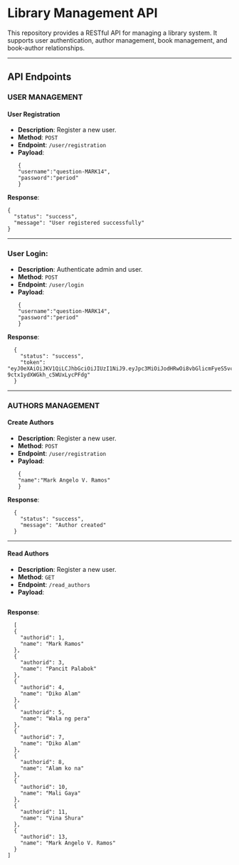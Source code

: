 # Library Management API

This repository provides a RESTful API for managing a library system. It supports user authentication, author management, book management, and book-author relationships.

---

## API Endpoints

### USER MANAGEMENT

#### User Registration
- **Description**: Register a new user.
- **Method**: `POST`
- **Endpoint**: `/user/registration`
- **Payload**:
  ```
  {
  "username":"question-MARK14",
  "password":"period"
  }
  ```
**Response**:
```
{
  "status": "success",
  "message": "User registered successfully"
}
```

---

### User Login:
- **Description**: Authenticate admin and user.
- **Method**: `POST`
- **Endpoint**: `/user/login`
- **Payload**:
  ```
  {
  "username":"question-MARK14",
  "password":"period"
  }
  ```
**Response**:
```
  {
    "status": "success",
    "token": "eyJ0eXAiOiJKV1QiLCJhbGciOiJIUzI1NiJ9.eyJpc3MiOiJodHRwOi8vbGlicmFyeS5vcmciLCJhdWQiOiJodHRwOi8vbGlicmFyeS5jb20iLCJpYXQiOjE3MzIwMjg3MzQsImV4cCI6MTczMjAzMjMzNCwiZGF0YSI6eyJ1c2VyaWQiOjEyfX0.BCz4U3IKBejDj4LPd-9ctx1ydXWGkh_c5WUxLycPFdg"
  }
```

---

### AUTHORS MANAGEMENT
#### Create Authors
- **Description**: Register a new user.
- **Method**: `POST`
- **Endpoint**: `/user/registration`
- **Payload**:
  ```
  {
  "name":"Mark Angelo V. Ramos"
  }
  ```
**Response**:
```
  {
    "status": "success",
    "message": "Author created"
  }
```

---

#### Read Authors
- **Description**: Register a new user.
- **Method**: `GET`
- **Endpoint**: `/read_authors`
- **Payload**:
  ```
  ```
**Response**:
```
  [
  {
    "authorid": 1,
    "name": "Mark Ramos"
  },
  {
    "authorid": 3,
    "name": "Pancit Palabok"
  },
  {
    "authorid": 4,
    "name": "Diko Alam"
  },
  {
    "authorid": 5,
    "name": "Wala ng pera"
  },
  {
    "authorid": 7,
    "name": "Diko Alam"
  },
  {
    "authorid": 8,
    "name": "Alam ko na"
  },
  {
    "authorid": 10,
    "name": "Mali Gaya"
  },
  {
    "authorid": 11,
    "name": "Vina Shura"
  },
  {
    "authorid": 13,
    "name": "Mark Angelo V. Ramos"
  }
]

